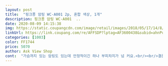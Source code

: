 ```yaml
---
layout: post 
title:  "핑크퐁 암링 WC-A001 2p, 혼합 색상, 1개" 
description: 핑크퐁 암링 WC-A001  ..
date: 2020-08-09 14:15:38 
img: https://static.coupangcdn.com/image/retail/images/2018/05/17/14/8/b8fb64c6-0db1-4527-ab25-ca5be20eb6b1.jpg 
linkUrl: https://link.coupang.com/re/AFFSDP?lptag=AF3600438&subid=ahnPublicAsk&pageKey=92590971&itemId=287584064&vendorItemId=3706123812&traceid=V0-113-d32fe7f5d67f533b 
categories: [1003] 
color: FF1744 
price: 5070 
author: Ask View Shop 
cont:  "가슴까지 있는 암링도 있는데 안정적이긴 하나 부피차지가 넘 커요.<br/><br/>결론은 만족입니다.<br/><br/>그런 아이를 둔 분들께 강추입니다.<br/><br/>근데 요건 간편히 들고다닐수 있어서 넘 편합니다.<br/> 대만족!<br/>날카롭다는의견도 자꾸빠진다는 의견도 보고 불안하지만 급해서 샀는데<br/>너무조이거나 하지않고 수영복 위에 입어도 빠지지않네요.<br/><br/>다른 컬러 있음 더 좋긴 할듯요<br/>물론 저희 4세 아들이 겁없고 물을 좋아해서 가능한걸수도 있지만요!<br/>아들이지만 핑크 잘 어울려요 핑크퐁이라고 좋아해요<br/>아이가 물을 좋아하고 퍼들점퍼도 잘 쓴다면 이 암링도 잘 쓸거라 생각합니다.<br/><br/>오키나와 리조트에서 이걸 써보니 넘 편해서 돌아와서 뒤졌답니다^^<br/>좋은것 같아요.<br/><br/>캐릭터도 귀엽고 물에 둥둥 잘 뜨네요.<br/><br/>" 
---
```

